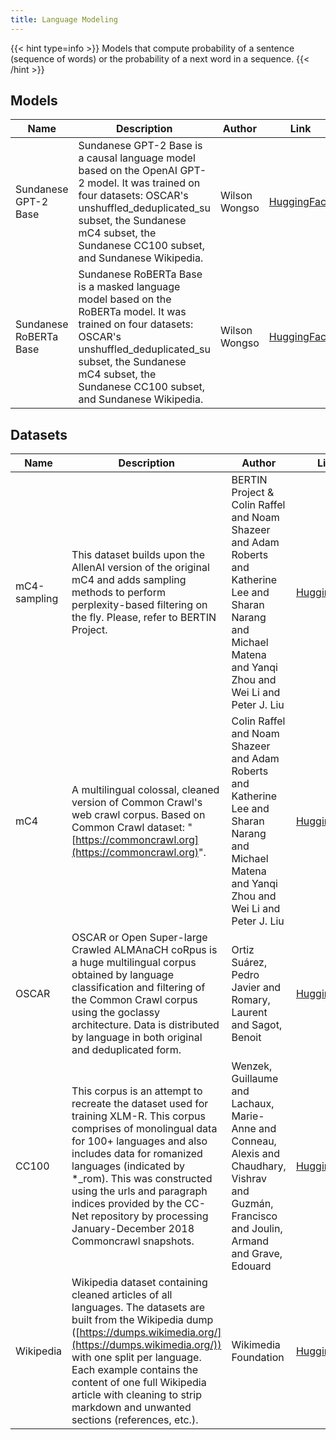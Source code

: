 ```yaml
---
title: Language Modeling
---
```


{{< hint type=info >}}
Models that compute probability of a sentence (sequence of words) or the probability of a next word in a sequence.
{{< /hint >}}

## Models

| Name                   | Description                                                                                                                                                                                                                                 | Author        | Link                                                               |
| ---------------------- | ------------------------------------------------------------------------------------------------------------------------------------------------------------------------------------------------------------------------------------------- | ------------- | ------------------------------------------------------------------ |
| Sundanese GPT-2 Base   | Sundanese GPT-2 Base is a causal language model based on the OpenAI GPT-2 model. It was trained on four datasets: OSCAR's unshuffled_deduplicated_su subset, the Sundanese mC4 subset, the Sundanese CC100 subset, and Sundanese Wikipedia. | Wilson Wongso | [HuggingFace](https://huggingface.co/w11wo/sundanese-gpt2-base)    |
| Sundanese RoBERTa Base | Sundanese RoBERTa Base is a masked language model based on the RoBERTa model. It was trained on four datasets: OSCAR's unshuffled_deduplicated_su subset, the Sundanese mC4 subset, the Sundanese CC100 subset, and Sundanese Wikipedia.    | Wilson Wongso | [HuggingFace](https://huggingface.co/w11wo/sundanese-roberta-base) |

## Datasets

| Name         | Description                                                                                                                                                                                                                                                                                                                                                           | Author                                                                                                                                                            | Link                                                                       |
| ------------ | --------------------------------------------------------------------------------------------------------------------------------------------------------------------------------------------------------------------------------------------------------------------------------------------------------------------------------------------------------------------- | ----------------------------------------------------------------------------------------------------------------------------------------------------------------- | -------------------------------------------------------------------------- |
| mC4-sampling | This dataset builds upon the AllenAI version of the original mC4 and adds sampling methods to perform perplexity-based filtering on the fly. Please, refer to BERTIN Project.                                                                                                                                                                                         | BERTIN Project & Colin Raffel and Noam Shazeer and Adam Roberts and Katherine Lee and Sharan Narang and Michael Matena and Yanqi Zhou and Wei Li and Peter J. Liu | [HuggingFace](https://huggingface.co/datasets/bertin-project/mc4-sampling) |
| mC4          | A multilingual colossal, cleaned version of Common Crawl's web crawl corpus. Based on Common Crawl dataset: "[https://commoncrawl.org](https://commoncrawl.org)".                                                                                                                                                                                                     | Colin Raffel and Noam Shazeer and Adam Roberts and Katherine Lee and Sharan Narang and Michael Matena and Yanqi Zhou and Wei Li and Peter J. Liu                  | [HuggingFace](https://huggingface.co/datasets/mc4)                         |
| OSCAR        | OSCAR or Open Super-large Crawled ALMAnaCH coRpus is a huge multilingual corpus obtained by language classification and filtering of the Common Crawl corpus using the goclassy architecture. Data is distributed by language in both original and deduplicated form.                                                                                                 | Ortiz Suárez, Pedro Javier and Romary, Laurent and Sagot, Benoit                                                                                                  | [HuggingFace](https://huggingface.co/datasets/oscar)                       |
| CC100        | This corpus is an attempt to recreate the dataset used for training XLM-R. This corpus comprises of monolingual data for 100+ languages and also includes data for romanized languages (indicated by \*\_rom). This was constructed using the urls and paragraph indices provided by the CC-Net repository by processing January-December 2018 Commoncrawl snapshots. | Wenzek, Guillaume and Lachaux, Marie-Anne and Conneau, Alexis and Chaudhary, Vishrav and Guzmán, Francisco and Joulin, Armand and Grave, Edouard                  | [HuggingFace](https://huggingface.co/datasets/cc100)                       |
| Wikipedia    | Wikipedia dataset containing cleaned articles of all languages. The datasets are built from the Wikipedia dump ([https://dumps.wikimedia.org/](https://dumps.wikimedia.org/)) with one split per language. Each example contains the content of one full Wikipedia article with cleaning to strip markdown and unwanted sections (references, etc.).                  | Wikimedia Foundation                                                                                                                                              | [HuggingFace](https://huggingface.co/datasets/wikipedia)                   |

